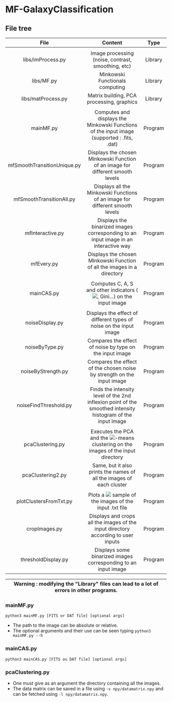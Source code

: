 # MF-GalaxyClassification

## File tree

| File | Content | Type |
| :-----: | :-----: | :-----: |
|   |   |   | 
| libs/imProcess.py | Image processing (noise, contrast, smoothing, etc) | Library |
| libs/MF.py | Minkowski Functionals computing | Library |
| libs/matProcess.py | Matrix building, PCA processing, graphics | Library |
|   |   |   | 
| mainMF.py | Computes and displays the Minkowski Functions of the input image (supported : .fits, .dat) | Program |
| mfSmoothTransitionUnique.py | Displays the chosen Minkowski Function of an image for different smooth levels | Program |
| mfSmoothTransitionAll.py | Displays all the Minkowski Functions of an image for different smooth levels | Program |
| mfInteractive.py | Displays the binarized images corresponding to an input image in an interactive way | Program |
| mfEvery.py | Displays the chosen Minkowski Function of all the images in a directory | Program |
|   |   |   |
| mainCAS.py | Computes C, A, S and other indicators (<img src="https://render.githubusercontent.com/render/math?math=M_{20}">, Gini...) on the input image | Program |
|   |   |   |
| noiseDisplay.py | Displays the effect of different types of noise on the input image | Program |
| noiseByType.py | Compares the effect of noise by type on the input image | Program |
| noiseByStrength.py | Compares the effect of the chosen noise by strength on the input image | Program |
| noiseFindThreshold.py | Finds the intensity level of the 2nd inflexion point of the smoothed intensity histogram of the input image | Program |
|   |   |   |
| pcaClustering.py | Executes the PCA and the <img src="https://render.githubusercontent.com/render/math?math=k">-means clustering on the images of the input directory | Program |
| pcaClustering2.py | Same, but it also prints the names of all the images of each cluster | Program |
|   |   |   | 
| plotClustersFromTxt.py | Plots a <img src="https://render.githubusercontent.com/render/math?math=n\times n"> sample of the images of the input .txt file | Program |
| cropImages.py | Displays and crops all the images of the input directory according to user inputs | Program |
| thresholdDisplay.py | Displays some binarized images corresponding to an input image | Program |

| **Warning : modifying the "Library" files can lead to a lot of errors in other programs.** |
| --- |

### mainMF.py
  `python3 mainMF.py [FITS or DAT file] [optional args]`

  - The path to the image can be absolute or relative.
  - The optional arguments and their use can be seen typing `python3 mainMF.py --h`


### mainCAS.py
  `python3 mainCAS.py [FITS ou DAT file] [optional args]`

### pcaClustering.py

  - One must give as an argument the directory containing all the images.
  - The data matrix can be saved in a file using `-s npy/datamatrix.npy` and can be fetched using `-l npy/datamatrix.npy`.